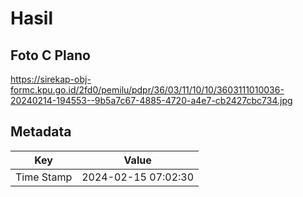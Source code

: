 # Hasil

## Foto C Plano

https://sirekap-obj-formc.kpu.go.id/2fd0/pemilu/pdpr/36/03/11/10/10/3603111010036-20240214-194553--9b5a7c67-4885-4720-a4e7-cb2427cbc734.jpg


## Metadata

| Key        | Value               |
| ---------- | ------------------- |
| Time Stamp | 2024-02-15 07:02:30 |



